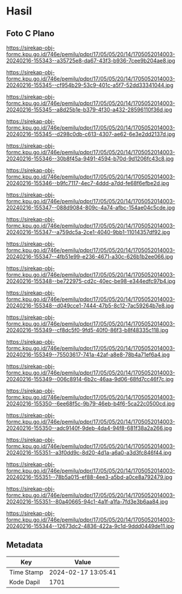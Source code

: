 # Hasil

## Foto C Plano

https://sirekap-obj-formc.kpu.go.id/746e/pemilu/pdpr/17/05/05/20/14/1705052014003-20240216-155343--a35725e8-da67-43f3-b936-7cee9b204ae8.jpg

https://sirekap-obj-formc.kpu.go.id/746e/pemilu/pdpr/17/05/05/20/14/1705052014003-20240216-155345--cf954b29-53c9-401c-a5f7-52dd33341044.jpg

https://sirekap-obj-formc.kpu.go.id/746e/pemilu/pdpr/17/05/05/20/14/1705052014003-20240216-155345--a8d25b1e-b379-4f30-a432-28596110f36d.jpg

https://sirekap-obj-formc.kpu.go.id/746e/pemilu/pdpr/17/05/05/20/14/1705052014003-20240216-155345--d298c0db-c613-4307-ae62-6e3e2dd2137d.jpg

https://sirekap-obj-formc.kpu.go.id/746e/pemilu/pdpr/17/05/05/20/14/1705052014003-20240216-155346--30b8f45a-9491-4594-b70d-9d1206fc43c8.jpg

https://sirekap-obj-formc.kpu.go.id/746e/pemilu/pdpr/17/05/05/20/14/1705052014003-20240216-155346--b9fc7117-4ec7-4ddd-a7dd-fe68f6efbe2d.jpg

https://sirekap-obj-formc.kpu.go.id/746e/pemilu/pdpr/17/05/05/20/14/1705052014003-20240216-155347--088d9084-809c-4a74-afbc-154ae04c5cde.jpg

https://sirekap-obj-formc.kpu.go.id/746e/pemilu/pdpr/17/05/05/20/14/1705052014003-20240216-155347--a759dc5a-2ce1-4040-9bb1-11014357df92.jpg

https://sirekap-obj-formc.kpu.go.id/746e/pemilu/pdpr/17/05/05/20/14/1705052014003-20240216-155347--4fb51e99-e236-4671-a30c-626b1b2ee066.jpg

https://sirekap-obj-formc.kpu.go.id/746e/pemilu/pdpr/17/05/05/20/14/1705052014003-20240216-155348--be722975-cd2c-40ec-be98-e344edfc97b4.jpg

https://sirekap-obj-formc.kpu.go.id/746e/pemilu/pdpr/17/05/05/20/14/1705052014003-20240216-155348--d049cce1-7444-47b5-8c12-7ac59264b7e8.jpg

https://sirekap-obj-formc.kpu.go.id/746e/pemilu/pdpr/17/05/05/20/14/1705052014003-20240216-155349--cf8dc5f0-9fd5-40f0-86f3-b8f48335c118.jpg

https://sirekap-obj-formc.kpu.go.id/746e/pemilu/pdpr/17/05/05/20/14/1705052014003-20240216-155349--75503617-741a-42af-a8e8-78b4a71ef6a4.jpg

https://sirekap-obj-formc.kpu.go.id/746e/pemilu/pdpr/17/05/05/20/14/1705052014003-20240216-155349--006c8914-6b2c-46aa-9d06-68fd7cc46f7c.jpg

https://sirekap-obj-formc.kpu.go.id/746e/pemilu/pdpr/17/05/05/20/14/1705052014003-20240216-155350--6ee68f5c-9b79-46eb-b4f6-5ca22c0500cd.jpg

https://sirekap-obj-formc.kpu.go.id/746e/pemilu/pdpr/17/05/05/20/14/1705052014003-20240216-155350--adc9140f-9deb-4da4-94f8-681f38a2a266.jpg

https://sirekap-obj-formc.kpu.go.id/746e/pemilu/pdpr/17/05/05/20/14/1705052014003-20240216-155351--a3f0dd9c-8d20-4d1a-a6a0-a3d3fc846f44.jpg

https://sirekap-obj-formc.kpu.go.id/746e/pemilu/pdpr/17/05/05/20/14/1705052014003-20240216-155351--78b5a015-ef88-4ee3-a5bd-a0ce8a792479.jpg

https://sirekap-obj-formc.kpu.go.id/746e/pemilu/pdpr/17/05/05/20/14/1705052014003-20240216-155351--80a40665-94c1-4a1f-a1fa-7fd3e3b6aa84.jpg

https://sirekap-obj-formc.kpu.go.id/746e/pemilu/pdpr/17/05/05/20/14/1705052014003-20240216-155344--12673dc2-4836-422a-9c1d-9ddd0449de11.jpg


## Metadata

| Key        | Value               |
| ---------- | ------------------- |
| Time Stamp | 2024-02-17 13:05:41 |
| Kode Dapil | 1701                |



